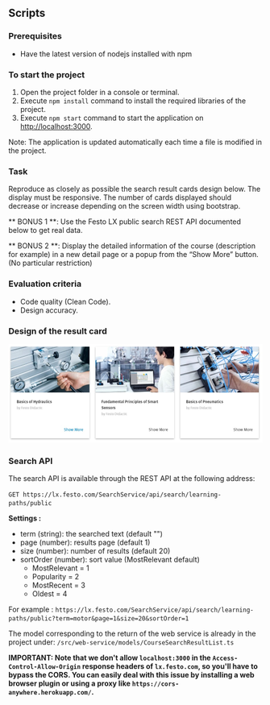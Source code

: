 ## Scripts

### Prerequisites

- Have the latest version of nodejs installed with npm


### To start the project

1. Open the project folder in a console or terminal.
1. Execute `npm install` command to install the required libraries of the project.
1. Execute `npm start` command to start the application on [http://localhost:3000](http://localhost:3000).

Note: The application is updated automatically each time a file is modified in the project.

### Task

Reproduce as closely as possible the search result cards design below. The display must be responsive. The number of cards displayed should decrease or increase depending on the screen width using bootstrap.

** BONUS 1 **: Use the Festo LX public search REST API documented below to get real data.

** BONUS 2 **: Display the detailed information of the course (description for example) in a new detail page or a popup from the “Show More” button. (No particular restriction)

### Evaluation criteria

- Code quality (Clean Code).
- Design accuracy.

### Design of the result card

![Design lesson cards](CardsDesign.jpg)

### Search API

The search API is available through the REST API at the following address:

`GET https://lx.festo.com/SearchService/api/search/learning-paths/public`

**Settings :**
- term (string): the searched text (default "")
- page (number): results page (default 1)
- size (number): number of results (default 20)
- sortOrder (number): sort value (MostRelevant default)
    - MostRelevant = 1
    - Popularity = 2
    - MostRecent = 3
    - Oldest = 4

For example :
`https://lx.festo.com/SearchService/api/search/learning-paths/public?term=motor&page=1&size=20&sortOrder=1`
    
The model corresponding to the return of the web service is already in the project under:
`/src/web-service/models/CourseSearchResultList.ts`

**IMPORTANT: Note that we don't allow `localhost:3000` in the `Access-Control-Allow-Origin` response headers of `lx.festo.com`, so you'll have to bypass the CORS. You can easily deal with this issue by installing a web browser plugin or using a proxy like `https://cors-anywhere.herokuapp.com/`.**
